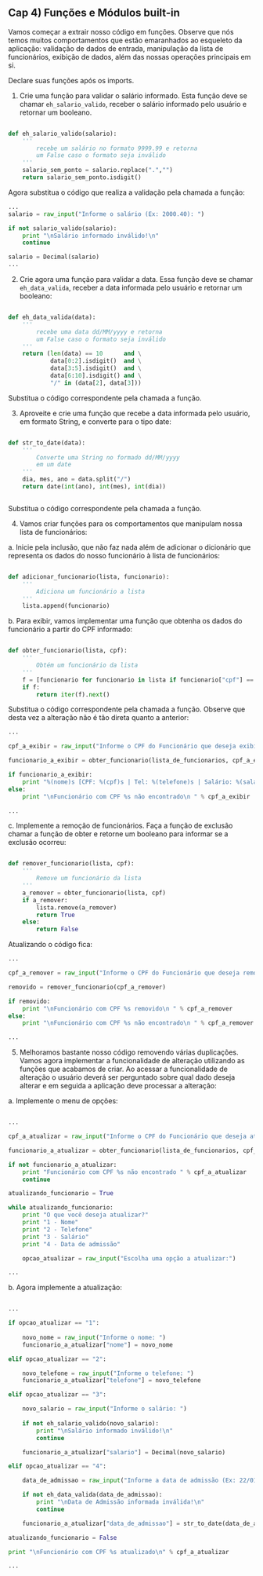 ## Cap 4) Funções e Módulos built-in

Vamos começar a extrair nosso código em funções. Observe que nós temos muitos comportamentos que estão emaranhados ao esqueleto da aplicação: validação de dados de entrada, manipulação da lista de funcionários, exibição de dados, além das nossas operações principais em si.

Declare suas funções após os imports.

1) Crie uma função para validar o salário informado. Esta função deve se chamar `eh_salario_valido`, receber o salário informado pelo usuário e retornar um booleano.

```python 

def eh_salario_valido(salario):
    '''
        recebe um salário no formato 9999.99 e retorna
        um False caso o formato seja inválido
    '''
    salario_sem_ponto = salario.replace(".","")
    return salario_sem_ponto.isdigit()

```

Agora substitua o código que realiza a validação pela chamada a função:

```python 
...
salario = raw_input("Informe o salário (Ex: 2000.40): ")

if not salario_valido(salario):
    print "\nSalário informado inválido!\n"
    continue

salario = Decimal(salario)
...

```

2) Crie agora uma função para validar a data. Essa função deve se chamar `eh_data_valida`, receber a data informada pelo usuário e retornar um booleano:

```python 

def eh_data_valida(data):
    '''
        recebe uma data dd/MM/yyyy e retorna
        um False caso o formato seja inválido
    '''
    return (len(data) == 10      and \
            data[0:2].isdigit()  and \
            data[3:5].isdigit()  and \
            data[6:10].isdigit() and \
            "/" in (data[2], data[3]))

```

Substitua o código correspondente pela chamada a função.

3) Aproveite e crie uma função que recebe a data informada pelo usuário, em formato String, e converte para o tipo date:

```python 

def str_to_date(data):
    '''
        Converte uma String no formado dd/MM/yyyy
        em um date
    '''
    dia, mes, ano = data.split("/")
    return date(int(ano), int(mes), int(dia))



```

Substitua o código correspondente pela chamada a função.

4) Vamos criar funções para os comportamentos que manipulam nossa lista de funcionários:

a. Inicie pela inclusão, que não faz nada além de adicionar o dicionário que representa os dados do nosso funcionário à lista de funcionários:


```python 

def adicionar_funcionario(lista, funcionario):
    '''
        Adiciona um funcionário a lista
    '''
    lista.append(funcionario)


```

b. Para exibir, vamos implementar uma função que obtenha os dados do funcionário a partir do CPF informado:

```python 

def obter_funcionario(lista, cpf):
    '''
        Obtém um funcionário da lista
    '''
    f = [funcionario for funcionario in lista if funcionario["cpf"] == cpf]
    if f:
        return iter(f).next()

```

Substitua o código correspondente pela chamada a função. Observe que desta vez a alteração não é tão direta quanto a anterior:

```python 
...

cpf_a_exibir = raw_input("Informe o CPF do Funcionário que deseja exibir: ")

funcionario_a_exibir = obter_funcionario(lista_de_funcionarios, cpf_a_exibir)

if funcionario_a_exibir:
    print "%(nome)s [CPF: %(cpf)s | Tel: %(telefone)s | Salário: %(salario).2f | Data de Admissão: %(data_de_admissao)s] " % funcionario_a_exibir
else:
    print "\nFuncionário com CPF %s não encontrado\n " % cpf_a_exibir

...

```

c. Implemente a remoção de funcionários. Faça a função de exclusão chamar a função de obter e retorne um booleano para informar se a exclusão ocorreu:


```python 

def remover_funcionario(lista, cpf):
    '''
        Remove um funcionário da lista
    '''
    a_remover = obter_funcionario(lista, cpf)
    if a_remover:
        lista.remove(a_remover)
        return True
    else:
        return False


```

Atualizando o código fica:

```python 
...

cpf_a_remover = raw_input("Informe o CPF do Funcionário que deseja remover: ")

removido = remover_funcionario(cpf_a_remover)

if removido:
    print "\nFuncionário com CPF %s removido\n " % cpf_a_remover
else:
    print "\nFuncionário com CPF %s não encontrado\n " % cpf_a_remover

...

```

5) Melhoramos bastante nosso código removendo várias duplicações. Vamos agora implementar a funcionalidade de alteração utilizando as funções que acabamos de criar. Ao acessar a funcionalidade de alteração o usuário deverá ser perguntado sobre qual dado deseja alterar e em seguida a aplicação deve processar a alteração:

a. Implemente o menu de opções:

```python

...

cpf_a_atualizar = raw_input("Informe o CPF do Funcionário que deseja atualizar: ")

funcionario_a_atualizar = obter_funcionario(lista_de_funcionarios, cpf_a_atualizar)

if not funcionario_a_atualizar:
    print "Funcionário com CPF %s não encontrado " % cpf_a_atualizar
    continue

atualizando_funcionario = True

while atualizando_funcionario:
    print "O que você deseja atualizar?"
    print "1 - Nome"
    print "2 - Telefone"
    print "3 - Salário"
    print "4 - Data de admissão"

    opcao_atualizar = raw_input("Escolha uma opção a atualizar:")

...

```

b. Agora implemente a atualização:


```python

...

if opcao_atualizar == "1":
    
    novo_nome = raw_input("Informe o nome: ")
    funcionario_a_atualizar["nome"] = novo_nome

elif opcao_atualizar == "2":

    novo_telefone = raw_input("Informe o telefone: ")
    funcionario_a_atualizar["telefone"] = novo_telefone

elif opcao_atualizar == "3":

    novo_salario = raw_input("Informe o salário: ")
    
    if not eh_salario_valido(novo_salario):
        print "\nSalário informado inválido!\n"
        continue

    funcionario_a_atualizar["salario"] = Decimal(novo_salario)

elif opcao_atualizar == "4":

    data_de_admissao = raw_input("Informe a data de admissão (Ex: 22/01/2014): ")

    if not eh_data_valida(data_de_admissao):
        print "\nData de Admissão informada inválida!\n"
        continue

    funcionario_a_atualizar["data_de_admissao"] = str_to_date(data_de_admissao)

atualizando_funcionario = False

print "\nFuncionário com CPF %s atualizado\n" % cpf_a_atualizar

...

```
